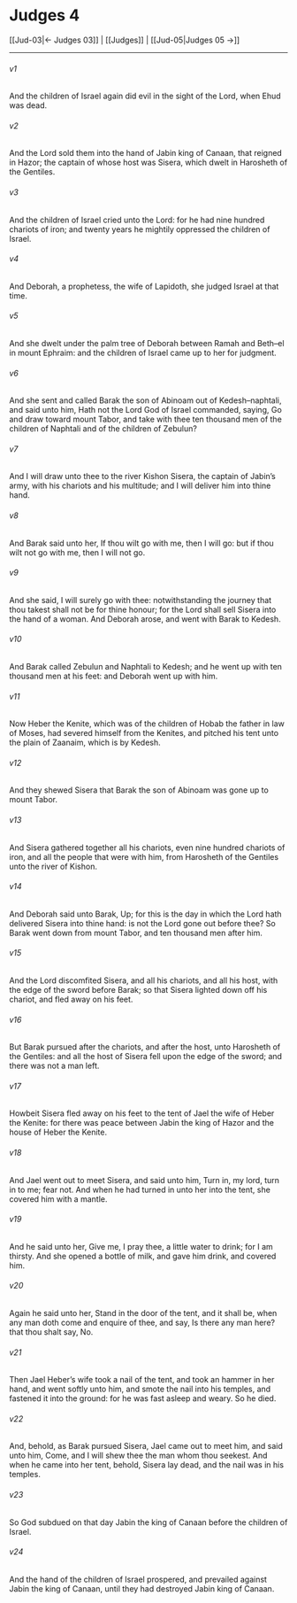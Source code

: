 # Judges 4

[[Jud-03|← Judges 03]] | [[Judges]] | [[Jud-05|Judges 05 →]]
***

###### v1
And the children of Israel again did evil in the sight of the Lord, when Ehud was dead.
###### v2
And the Lord sold them into the hand of Jabin king of Canaan, that reigned in Hazor; the captain of whose host was Sisera, which dwelt in Harosheth of the Gentiles.
###### v3
And the children of Israel cried unto the Lord: for he had nine hundred chariots of iron; and twenty years he mightily oppressed the children of Israel.
###### v4
And Deborah, a prophetess, the wife of Lapidoth, she judged Israel at that time.
###### v5
And she dwelt under the palm tree of Deborah between Ramah and Beth–el in mount Ephraim: and the children of Israel came up to her for judgment.
###### v6
And she sent and called Barak the son of Abinoam out of Kedesh–naphtali, and said unto him, Hath not the Lord God of Israel commanded, saying, Go and draw toward mount Tabor, and take with thee ten thousand men of the children of Naphtali and of the children of Zebulun?
###### v7
And I will draw unto thee to the river Kishon Sisera, the captain of Jabin’s army, with his chariots and his multitude; and I will deliver him into thine hand.
###### v8
And Barak said unto her, If thou wilt go with me, then I will go: but if thou wilt not go with me, then I will not go.
###### v9
And she said, I will surely go with thee: notwithstanding the journey that thou takest shall not be for thine honour; for the Lord shall sell Sisera into the hand of a woman. And Deborah arose, and went with Barak to Kedesh.
###### v10
And Barak called Zebulun and Naphtali to Kedesh; and he went up with ten thousand men at his feet: and Deborah went up with him.
###### v11
Now Heber the Kenite, which was of the children of Hobab the father in law of Moses, had severed himself from the Kenites, and pitched his tent unto the plain of Zaanaim, which is by Kedesh.
###### v12
And they shewed Sisera that Barak the son of Abinoam was gone up to mount Tabor.
###### v13
And Sisera gathered together all his chariots, even nine hundred chariots of iron, and all the people that were with him, from Harosheth of the Gentiles unto the river of Kishon.
###### v14
And Deborah said unto Barak, Up; for this is the day in which the Lord hath delivered Sisera into thine hand: is not the Lord gone out before thee? So Barak went down from mount Tabor, and ten thousand men after him.
###### v15
And the Lord discomfited Sisera, and all his chariots, and all his host, with the edge of the sword before Barak; so that Sisera lighted down off his chariot, and fled away on his feet.
###### v16
But Barak pursued after the chariots, and after the host, unto Harosheth of the Gentiles: and all the host of Sisera fell upon the edge of the sword; and there was not a man left.
###### v17
Howbeit Sisera fled away on his feet to the tent of Jael the wife of Heber the Kenite: for there was peace between Jabin the king of Hazor and the house of Heber the Kenite.
###### v18
And Jael went out to meet Sisera, and said unto him, Turn in, my lord, turn in to me; fear not. And when he had turned in unto her into the tent, she covered him with a mantle.
###### v19
And he said unto her, Give me, I pray thee, a little water to drink; for I am thirsty. And she opened a bottle of milk, and gave him drink, and covered him.
###### v20
Again he said unto her, Stand in the door of the tent, and it shall be, when any man doth come and enquire of thee, and say, Is there any man here? that thou shalt say, No.
###### v21
Then Jael Heber’s wife took a nail of the tent, and took an hammer in her hand, and went softly unto him, and smote the nail into his temples, and fastened it into the ground: for he was fast asleep and weary. So he died.
###### v22
And, behold, as Barak pursued Sisera, Jael came out to meet him, and said unto him, Come, and I will shew thee the man whom thou seekest. And when he came into her tent, behold, Sisera lay dead, and the nail was in his temples.
###### v23
So God subdued on that day Jabin the king of Canaan before the children of Israel.
###### v24
And the hand of the children of Israel prospered, and prevailed against Jabin the king of Canaan, until they had destroyed Jabin king of Canaan. 
